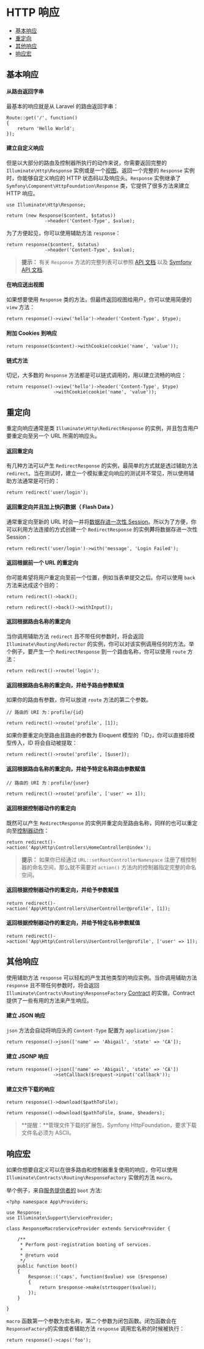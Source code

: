 # HTTP 响应

- [基本响应](#basic-responses)
- [重定向](#redirects)
- [其他响应](#other-responses)
- [响应宏](#response-macros)

<a name="basic-responses"></a>
## 基本响应

#### 从路由返回字串

最基本的响应就是从 Laravel 的路由返回字串：

	Route::get('/', function()
	{
		return 'Hello World';
	});

#### 建立自定义响应

但是以大部分的路由及控制器所执行的动作来说，你需要返回完整的 `Illuminate\Http\Response` 实例或是一个[视图](/docs/5.0/views)。返回一个完整的 `Response` 实例时，你能够自定义响应的 HTTP 状态码以及响应头。`Response` 实例继承了 `Symfony\Component\HttpFoundation\Response` 类，它提供了很多方法来建立 HTTP 响应。

	use Illuminate\Http\Response;

	return (new Response($content, $status))
	              ->header('Content-Type', $value);

为了方便起见，你可以使用辅助方法 `response`：

	return response($content, $status)
	              ->header('Content-Type', $value);

> **提示：** 有关 `Response` 方法的完整列表可以参照 [API 文档](http://laravel.com/api/5.0/Illuminate/Http/Response.html) 以及 [Symfony API 文档](http://api.symfony.com/2.5/Symfony/Component/HttpFoundation/Response.html).

#### 在响应送出视图

如果想要使用 `Response` 类的方法，但最终返回视图给用户，你可以使用简便的 `view` 方法：

	return response()->view('hello')->header('Content-Type', $type);

#### 附加 Cookies 到响应

	return response($content)->withCookie(cookie('name', 'value'));

#### 链式方法

切记，大多数的 `Response` 方法都是可以链式调用的，用以建立流畅的响应：

	return response()->view('hello')->header('Content-Type', $type)
                     ->withCookie(cookie('name', 'value'));

<a name="redirects"></a>
## 重定向

重定向响应通常是类 `Illuminate\Http\RedirectResponse` 的实例，并且包含用户要重定向至另一个 URL 所需的响应头。

#### 返回重定向

有几种方法可以产生 `RedirectResponse` 的实例，最简单的方式就是透过辅助方法 `redirect`。当在测试时，建立一个模拟重定向响应的测试并不常见，所以使用辅助方法通常是可行的：

	return redirect('user/login');

#### 返回重定向并且加上快闪数据（ Flash Data ）

通常重定向至新的 URL 时会一并将[数据存进一次性 Session](/docs/5.0/session)。所以为了方便，你可以利用方法连接的方式创建一个 `RedirectResponse` 的实例**并**将数据存进一次性 Session：

	return redirect('user/login')->with('message', 'Login Failed');

#### 返回根据前一个 URL 的重定向

你可能希望将用户重定向至前一个位置，例如当表单提交之后。你可以使用 `back` 方法来达成这个目的：

	return redirect()->back();

	return redirect()->back()->withInput();

#### 返回根据路由名称的重定向

当你调用辅助方法 `redirect` 且不带任何参数时，将会返回 `Illuminate\Routing\Redirector` 的实例，你可以对该实例调用任何的方法。举个例子，要产生一个 `RedirectResponse` 到一个路由名称，你可以使用 `route` 方法：

	return redirect()->route('login');

#### 返回根据路由名称的重定向，并给予路由参数赋值

如果你的路由有参数，你可以放进 `route` 方法的第二个参数。

	// 路由的 URI 为：profile/{id}

	return redirect()->route('profile', [1]);

如果你要重定向至路由且路由的参数为 Eloquent 模型的「ID」，你可以直接将模型传入，ID 将会自动被提取：

	return redirect()->route('profile', [$user]);

#### 返回根据路由名称的重定向，并给予特定名称路由参数赋值

	// 路由的 URI 为：profile/{user}

	return redirect()->route('profile', ['user' => 1]);

#### 返回根据控制器动作的重定向

既然可以产生 `RedirectResponse` 的实例并重定向至路由名称，同样的也可以重定向至[控制器动作](/docs/5.0/controllers)：

	return redirect()->action('App\Http\Controllers\HomeController@index');

> **提示：** 如果你已经通过 `URL::setRootControllerNamespace` 注册了根控制器的命名空间，那么就不需要对 `action()` 方法内的控制器指定完整的命名空间。

#### 返回根据控制器动作的重定向，并给予参数赋值

	return redirect()->action('App\Http\Controllers\UserController@profile', [1]);

#### 返回根据控制器动作的重定向，并给予特定名称参数赋值

	return redirect()->action('App\Http\Controllers\UserController@profile', ['user' => 1]);

<a name="other-responses"></a>
## 其他响应

使用辅助方法 `response` 可以轻松的产生其他类型的响应实例。当你调用辅助方法 `response` 且不带任何参数时，将会返回 `Illuminate\Contracts\Routing\ResponseFactory` [Contract](/docs/5.0/contracts) 的实做。Contract 提供了一些有用的方法来产生响应。

#### 建立 JSON 响应

`json` 方法会自动将响应头的 `Content-Type` 配置为 `application/json`：

	return response()->json(['name' => 'Abigail', 'state' => 'CA']);

#### 建立 JSONP 响应

	return response()->json(['name' => 'Abigail', 'state' => 'CA'])
	                 ->setCallback($request->input('callback'));

#### 建立文件下载的响应

	return response()->download($pathToFile);

	return response()->download($pathToFile, $name, $headers);

> **提醒：**管理文件下载的扩展包，Symfony HttpFoundation，要求下载文件名必须为 ASCII。

<a name="response-macros"></a>
## 响应宏

如果你想要自定义可以在很多路由和控制器重复使用的响应，你可以使用 `Illuminate\Contracts\Routing\ResponseFactory` 实做的方法 `macro`。

举个例子，来自[服务提供者的](/docs/5.0/providers) `boot` 方法:

	<?php namespace App\Providers;

	use Response;
	use Illuminate\Support\ServiceProvider;

	class ResponseMacroServiceProvider extends ServiceProvider {

		/**
		 * Perform post-registration booting of services.
		 *
		 * @return void
		 */
		public function boot()
		{
			Response::('caps', function($value) use ($response)
			{
				return $response->make(strtoupper($value));
			});
		}

	}

`macro` 函数第一个参数为宏名称，第二个参数为闭包函数。闭包函数会在 `ResponseFactory`的实做或者辅助方法 `response` 调用宏名称的时候被执行：

	return response()->caps('foo');
